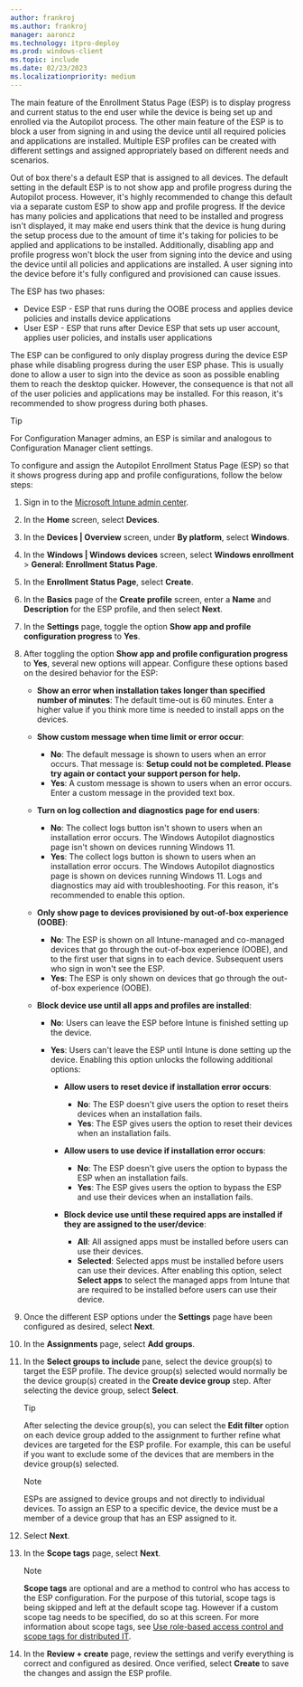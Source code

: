 ```yaml
---
author: frankroj
ms.author: frankroj
manager: aaroncz
ms.technology: itpro-deploy
ms.prod: windows-client
ms.topic: include
ms.date: 02/23/2023
ms.localizationpriority: medium
---
```


<!-- This file is shared by the azure-ad-join-esp.md and the hybrid-azure-ad-join-esp.md articles. Headings are driven by article context. -->

The main feature of the Enrollment Status Page (ESP) is to display progress and current status to the end user while the device is being set up and enrolled via the Autopilot process. The other main feature of the ESP is to block a user from signing in and using the device until all required policies and applications are installed. Multiple ESP profiles can be created with different settings and assigned appropriately based on different needs and scenarios.

Out of box there's a default ESP that is assigned to all devices. The default setting in the default ESP is to not show app and profile progress during the Autopilot process. However, it's highly recommended to change this default via a separate custom ESP to show app and profile progress. If the device has many policies and applications that need to be installed and progress isn't displayed, it may make end users think that the device is hung during the setup process due to the amount of time it's taking for policies to be applied and applications to be installed. Additionally, disabling app and profile progress won't block the user from signing into the device and using the device until all policies and applications are installed. A user signing into the device before it's fully configured and provisioned can cause issues.

The ESP has two phases:

- Device ESP - ESP that runs during the OOBE process and applies device policies and installs device applications
- User ESP - ESP that runs after Device ESP that sets up user account, applies user policies, and installs user applications

The ESP can be configured to only display progress during the device ESP phase while disabling progress during the user ESP phase. This is usually done to allow a user to sign into the device as soon as possible enabling them to reach the desktop quicker. However, the consequence is that not all of the user policies and applications may be installed. For this reason, it's recommended to show progress during both phases.

> [!TIP]
> For Configuration Manager admins, an ESP is similar and analogous to Configuration Manager client settings.

To configure and assign the Autopilot Enrollment Status Page (ESP) so that it shows progress during app and profile configurations, follow the below steps:

1. Sign in to the [Microsoft Intune admin center](https://go.microsoft.com/fwlink/?linkid=2109431).

2. In the **Home** screen, select **Devices**.

3. In the **Devices | Overview** screen, under **By platform**, select **Windows**.

4. In the **Windows | Windows devices** screen, select **Windows enrollment** > **General: Enrollment Status Page**.

5. In the **Enrollment Status Page**, select **Create**.

6. In the **Basics** page of the **Create profile** screen, enter a **Name** and **Description** for the ESP profile, and then select **Next**.

7. In the **Settings** page, toggle the option **Show app and profile configuration progress** to **Yes**.

8. After toggling the option **Show app and profile configuration progress** to **Yes**, several new options will appear. Configure these options based on the desired behavior for the ESP:

   - **Show an error when installation takes longer than specified number of minutes**: The default time-out is 60 minutes. Enter a higher value if you think more time is needed to install apps on the devices.

   - **Show custom message when time limit or error occur**:
     - **No**: The default message is shown to users when an error occurs. That message is: **Setup could not be completed. Please try again or contact your support person for help.**
     - **Yes**: A custom message is shown to users when an error occurs. Enter a custom message in the provided text box.  

   - **Turn on log collection and diagnostics page for end users**:  
     - **No**: The collect logs button isn't shown to users when an installation error occurs. The Windows Autopilot diagnostics page isn't shown on devices running Windows 11.  
     - **Yes**: The collect logs button is shown to users when an installation error occurs. The Windows Autopilot diagnostics page is shown on devices running Windows 11. Logs and diagnostics may aid with troubleshooting. For this reason, it's recommended to enable this option.

   - **Only show page to devices provisioned by out-of-box experience (OOBE)**:
     - **No**: The ESP is shown on all Intune-managed and co-managed devices that go through the out-of-box experience (OOBE), and to the first user that signs in to each device. Subsequent users who sign in won't see the ESP.
     - **Yes**: The ESP is only shown on devices that go through the out-of-box experience (OOBE).

   - **Block device use until all apps and profiles are installed**:
     - **No**: Users can leave the ESP before Intune is finished setting up the device.
     - **Yes**: Users can't leave the ESP until Intune is done setting up the device. Enabling this option unlocks the following additional options:  

       - **Allow users to reset device if installation error occurs**:  
         - **No**: The ESP doesn't give users the option to reset theirs devices when an installation fails.  
         - **Yes**: The ESP gives users the option to reset their devices when an installation fails.  

       - **Allow users to use device if installation error occurs**:
         - **No**: The ESP doesn't give users the option to bypass the ESP when an installation fails.  
         - **Yes**: The ESP gives users the option to bypass the ESP and use their devices when an installation fails.

       - **Block device use until these required apps are installed if they are assigned to the user/device**:  
         - **All**: All assigned apps must be installed before users can use their devices.  
         - **Selected**: Selected apps must be installed before users can use their devices. After enabling this option, select **Select apps** to select the managed apps from Intune that are required to be installed before users can use their device.

9. Once the different ESP options under the **Settings** page have been configured as desired, select **Next**.

10. In the **Assignments** page, select **Add groups**.

11. In the **Select groups to include** pane, select the device group(s) to target the ESP profile. The device group(s) selected would normally be the device group(s) created in the **Create device group** step. After selecting the device group, select **Select**.

    > [!TIP]
    >
    > After selecting the device group(s), you can select the **Edit filter** option on each device group added to the assignment to further refine what devices are targeted for the ESP profile. For example, this can be useful if you want to exclude some of the devices that are members in the device group(s) selected.

    > [!NOTE]
    >
    > ESPs are assigned to device groups and not directly to individual devices. To assign an ESP to a specific device, the device must be a member of a device group that has an ESP assigned to it.

12. Select **Next**.  

13. In the **Scope tags** page, select **Next**.

    > [!NOTE]
    > **Scope tags** are optional and are a method to control who has access to the ESP configuration. For the purpose of this tutorial, scope tags is being skipped and left at the default scope tag. However if a custom scope tag needs to be specified, do so at this screen. For more information about scope tags, see [Use role-based access control and scope tags for distributed IT](/mem/intune/fundamentals/scope-tags).

14. In the **Review + create** page, review the settings and verify everything is correct and configured as desired. Once verified, select **Create** to save the changes and assign the ESP profile.